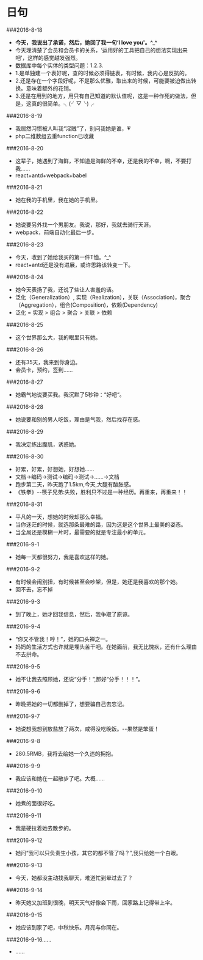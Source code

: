 # 日句

###2016-8-18
* **今天，我说出了承诺，然后，她回了我一句‘I love you'。^_^**
* 今天理清楚了会员和会员卡的关系，‘运用好的工具把自己的想法实现出来吧’，这样的感觉越发强烈。
* 数据库中每个实体的类型问题：1.2.3.
* 1.是单独建一个表好呢，查的时候必须得链表，有时候，我内心是反抗的。
* 2.还是存在一个字段好呢，不是那么优雅，取出来的时候，可能要被迫做出转换。意味着额外的花销。
* 3.还是在用到的地方，用只有自己知道的默认值呢，这是一种作死的做法，但是，这真的很简单。╮(╯▽╰)╭

###2016-8-19
* 我居然习惯被人叫我“淫贼”了，别问我她是谁，💗
* php二维数组去重function已收藏

###2016-8-20
* 这辈子，她遇到了海鲜，不知道是海鲜的不幸，还是我的不幸，啊，不要打我……
* react+antd+webpack+babel

###2016-8-21
* 她在我的手机里，我在她的手机里。

###2016-8-22
* 她说要另外找一个男朋友。我说，那好，我就去骑行天涯。
* webpack，前端自动化最后一步。

###2016-8-23
* 今天，收到了她给我买的第一件T恤。^_^
* react+antd还是没有进展，或许思路该转变一下。

###2016-8-24
* 她今天表扬了我，还说了些让人害羞的话。
* 泛化（Generalization）, 实现（Realization），关联（Association)，聚合（Aggregation），组合(Composition)，依赖(Dependency)
* 泛化 = 实现 > 组合 > 聚合 > 关联 > 依赖

###2016-8-25
* 这个世界那么大，我的眼里只有她。

###2016-8-26
* 还有35天，我来到你身边。
* 会员卡，预约，签到……

###2016-8-27
* 她霸气地说要买我。我沉默了5秒钟：“好吧“。

###2016-8-28
* 她说要和别的男人吃饭，理由是气我，然后找存在感。

###2016-8-29
* 我决定练出腹肌，诱惑她。

###2016-8-30
* 好累，好累，好想她，好想她……
* 文档->编码->测试->编码->测试->……->文档
* 跑步第二天，昨天跑了1.5km,今天,大腿有酸胀感。
* 《铁拳》--筷子兄弟:失败，胜利只不过是一种经历。再重来，再重来！！

###2016-8-31
* 平凡的一天，想她的时候却那么幸福。
* 当你迷茫的时候，就选那条最难的路，因为这是这个世界上最美的姿态。
* 当全局还是模糊一片时，最需要的就是专注最小的单元。

###2016-9-1
* 她每一天都很努力，我是喜欢这样的她。

###2016-9-2
* 有时候会闹别扭，有时候甚至会吵架，但是，她还是我喜欢的那个她。
* 回不去，忘不掉

###2016-9-3
* 到了晚上，她才回我信息，然后，我争取了原谅。

###2016-9-4
* “你又不管我！哼！”，她的口头禅之一。
* 妈妈的生活方式也许就是埋头苦干吧。在她面前，我无比愧疚，还有什么理由不去拼命。

###2016-9-5
* 她不让我去照顾她，还说“分手！”,那好“分手！！！”。

###2016-9-6
* 昨晚把她的一切都删掉了，想要骗自己去忘记。

###2016-9-7
* 她说想我想到放盐放了两次，咸得没吃晚饭。--果然是笨蛋！

###2016-9-8
* 280.5RMB，我将去给她一个久违的拥抱。

###2016-9-9
* 我应该和她在一起散步了吧。大概……

###2016-9-10
* 她煮的面很好吃。

###2016-9-11
* 我是硬拉着她去散步的。

###2016-9-12
* 她问“我可以只负责生小孩，其它的都不管了吗？”,我只给她一个白眼。

###2016-9-13
* 今天，她都没主动找我聊天，难道忙到晕过去了？

###2016-9-14
* 昨天她又加班到很晚，明天天气好像会下雨，回家路上记得带上伞。

###2016-9-15
* 她应该到家了吧，中秋快乐。月亮与你同在。

###2016-9-16……
* ……